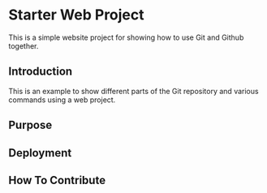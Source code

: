 # Starter Web Project 

This is a simple website project for showing how to use Git and Github together.

## Introduction

This is an example to show different parts of the Git repository and various commands using a web project.

## Purpose

## Deployment

## How To Contribute

